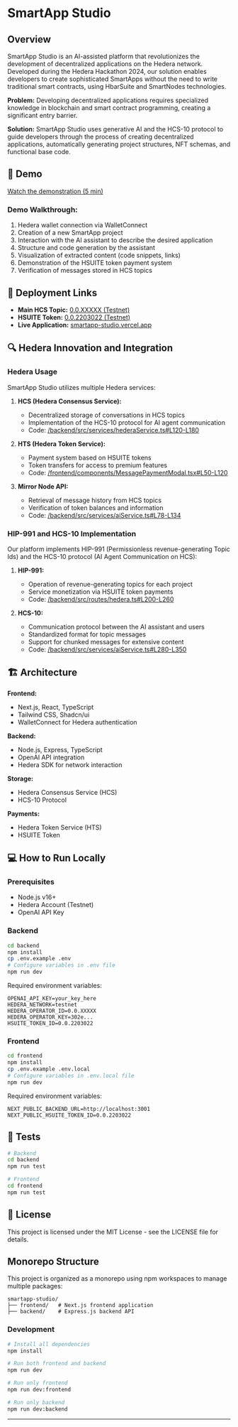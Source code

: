 # SmartApp Studio

## Overview

SmartApp Studio is an AI-assisted platform that revolutionizes the development of decentralized applications on the Hedera network. Developed during the Hedera Hackathon 2024, our solution enables developers to create sophisticated SmartApps without the need to write traditional smart contracts, using HbarSuite and SmartNodes technologies.

**Problem:** Developing decentralized applications requires specialized knowledge in blockchain and smart contract programming, creating a significant entry barrier.

**Solution:** SmartApp Studio uses generative AI and the HCS-10 protocol to guide developers through the process of creating decentralized applications, automatically generating project structures, NFT schemas, and functional base code.

## 🚀 Demo

[Watch the demonstration (5 min)](https://youtu.be/link-to-your-demo)

### Demo Walkthrough:

1. Hedera wallet connection via WalletConnect
2. Creation of a new SmartApp project
3. Interaction with the AI assistant to describe the desired application
4. Structure and code generation by the assistant
5. Visualization of extracted content (code snippets, links)
6. Demonstration of the HSUITE token payment system
7. Verification of messages stored in HCS topics

## 🔗 Deployment Links

- **Main HCS Topic:** [0.0.XXXXX (Testnet)](https://hashscan.io/testnet/topic/0.0.XXXXX)
- **HSUITE Token:** [0.0.2203022 (Testnet)](https://hashscan.io/testnet/token/0.0.2203022)
- **Live Application:** [smartapp-studio.vercel.app](https://smartapp-studio.vercel.app)

## 🔍 Hedera Innovation and Integration

### Hedera Usage

SmartApp Studio utilizes multiple Hedera services:

1. **HCS (Hedera Consensus Service):**
   - Decentralized storage of conversations in HCS topics
   - Implementation of the HCS-10 protocol for AI agent communication
   - Code: [/backend/src/services/hederaService.ts#L120-L180](https://github.com/yourusername/smartapp-studio/blob/main/backend/src/services/hederaService.ts#L120-L180)

2. **HTS (Hedera Token Service):**
   - Payment system based on HSUITE tokens
   - Token transfers for access to premium features
   - Code: [/frontend/components/MessagePaymentModal.tsx#L50-L120](https://github.com/yourusername/smartapp-studio/blob/main/frontend/components/MessagePaymentModal.tsx#L50-L120)

3. **Mirror Node API:**
   - Retrieval of message history from HCS topics
   - Verification of token balances and information
   - Code: [/backend/src/services/aiService.ts#L78-L134](https://github.com/yourusername/smartapp-studio/blob/main/backend/src/services/aiService.ts#L78-L134)

### HIP-991 and HCS-10 Implementation

Our platform implements HIP-991 (Permissionless revenue-generating Topic Ids) and the HCS-10 protocol (AI Agent Communication on HCS):

1. **HIP-991:**
   - Operation of revenue-generating topics for each project
   - Service monetization via HSUITE token payments
   - Code: [/backend/src/routes/hedera.ts#L200-L260](https://github.com/yourusername/smartapp-studio/blob/main/backend/src/routes/hedera.ts#L200-L260)

2. **HCS-10:**
   - Communication protocol between the AI assistant and users
   - Standardized format for topic messages
   - Support for chunked messages for extensive content
   - Code: [/backend/src/services/aiService.ts#L280-L350](https://github.com/yourusername/smartapp-studio/blob/main/backend/src/services/aiService.ts#L280-L350)

## 🏗️ Architecture

**Frontend:**
- Next.js, React, TypeScript
- Tailwind CSS, Shadcn/ui
- WalletConnect for Hedera authentication

**Backend:**
- Node.js, Express, TypeScript
- OpenAI API integration
- Hedera SDK for network interaction

**Storage:**
- Hedera Consensus Service (HCS)
- HCS-10 Protocol

**Payments:**
- Hedera Token Service (HTS)
- HSUITE Token

## 💻 How to Run Locally

### Prerequisites

- Node.js v16+
- Hedera Account (Testnet)
- OpenAI API Key

### Backend

```bash
cd backend
npm install
cp .env.example .env
# Configure variables in .env file
npm run dev
```

Required environment variables:
```
OPENAI_API_KEY=your_key_here
HEDERA_NETWORK=testnet
HEDERA_OPERATOR_ID=0.0.XXXXX
HEDERA_OPERATOR_KEY=302e...
HSUITE_TOKEN_ID=0.0.2203022
```

### Frontend

```bash
cd frontend
npm install
cp .env.example .env.local
# Configure variables in .env.local file
npm run dev
```

Required environment variables:
```
NEXT_PUBLIC_BACKEND_URL=http://localhost:3001
NEXT_PUBLIC_HSUITE_TOKEN_ID=0.0.2203022
```

## 🧪 Tests

```bash
# Backend
cd backend
npm run test

# Frontend
cd frontend
npm run test
```

## 📜 License

This project is licensed under the MIT License - see the LICENSE file for details.

## Monorepo Structure

This project is organized as a monorepo using npm workspaces to manage multiple packages:

```
smartapp-studio/
├── frontend/   # Next.js frontend application
├── backend/    # Express.js backend API
```

### Development

```bash
# Install all dependencies
npm install

# Run both frontend and backend
npm run dev

# Run only frontend
npm run dev:frontend

# Run only backend
npm run dev:backend
```

---
